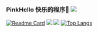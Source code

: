 <!--
**PinkHello/PinkHello** is a ✨ _special_ ✨ repository because its `README.md` (this file) appears on your GitHub profile.

Here are some ideas to get you started:

- 🔭 I’m currently working on ...
- 🌱 I’m currently learning ...
- 👯 I’m looking to collaborate on ...
- 🤔 I’m looking for help with ...
- 💬 Ask me about ...
- 📫 How to reach me: ...
- 😄 Pronouns: ...
- ⚡ Fun fact: ...
-->

### PinkHello 快乐的程序🐶 ![](https://views.whatilearened.today/views/github/pinkhello/pinkhello.svg)

[![Readme Card](https://github-readme-stats.vercel.app/api/pin/?username=pinkhello&repo=github-readme-stats)]()
![](https://github-readme-stats.vercel.app/api?username=pinkhello&show_icons=true&theme=radical&hide_border=true)
![](https://github-readme-stats.vercel.app/api?username=pinkhello&show_icons=true&line_height=21&show_icons=true&theme=vue&hide_border=true)
[![Top Langs](https://github-readme-stats.vercel.app/api/top-langs/?username=anuraghazra&layout=compact)](https://github.com/anuraghazra/github-readme-stats)



